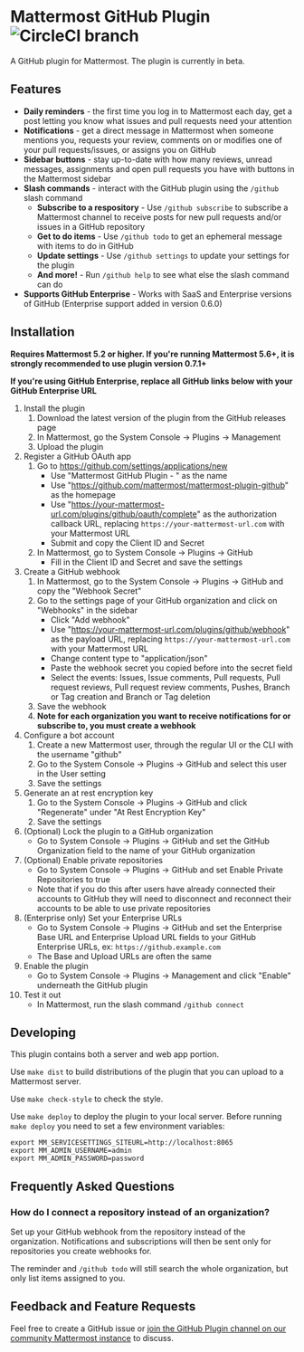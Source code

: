 # Mattermost GitHub Plugin ![CircleCI branch](https://img.shields.io/circleci/project/github/mattermost/mattermost-plugin-github/master.svg)

A GitHub plugin for Mattermost. The plugin is currently in beta.

## Features

* __Daily reminders__ - the first time you log in to Mattermost each day, get a post letting you know what issues and pull requests need your attention
* __Notifications__ - get a direct message in Mattermost when someone mentions you, requests your review, comments on or modifies one of your pull requests/issues, or assigns you on GitHub
* __Sidebar buttons__ - stay up-to-date with how many reviews, unread messages, assignments and open pull requests you have with buttons in the Mattermost sidebar
* __Slash commands__ - interact with the GitHub plugin using the `/github` slash command
    * __Subscribe to a respository__ - Use `/github subscribe` to subscribe a Mattermost channel to receive posts for new pull requests and/or issues in a GitHub repository
    * __Get to do items__ - Use `/github todo` to get an ephemeral message with items to do in GitHub
    * __Update settings__ - Use `/github settings` to update your settings for the plugin
    * __And more!__ - Run `/github help` to see what else the slash command can do
* __Supports GitHub Enterprise__ - Works with SaaS and Enterprise versions of GitHub (Enterprise support added in version 0.6.0)

## Installation

__Requires Mattermost 5.2 or higher. If you're running Mattermost 5.6+, it is strongly recommended to use plugin version 0.7.1+__

__If you're using GitHub Enterprise, replace all GitHub links below with your GitHub Enterprise URL__

1. Install the plugin
    1. Download the latest version of the plugin from the GitHub releases page
    2. In Mattermost, go the System Console -> Plugins -> Management
    3. Upload the plugin
2. Register a GitHub OAuth app
    1. Go to https://github.com/settings/applications/new
        * Use "Mattermost GitHub Plugin - <your company name>" as the name
        * Use "https://github.com/mattermost/mattermost-plugin-github" as the homepage
        * Use "https://your-mattermost-url.com/plugins/github/oauth/complete" as the authorization callback URL, replacing `https://your-mattermost-url.com` with your Mattermost URL
        * Submit and copy the Client ID and Secret
    2. In Mattermost, go to System Console -> Plugins -> GitHub
        * Fill in the Client ID and Secret and save the settings
3. Create a GitHub webhook
    1. In Mattermost, go to the System Console -> Plugins -> GitHub and copy the "Webhook Secret"
    2. Go to the settings page of your GitHub organization and click on "Webhooks" in the sidebar
        * Click "Add webhook"
        * Use "https://your-mattermost-url.com/plugins/github/webhook" as the payload URL, replacing `https://your-mattermost-url.com` with your Mattermost URL
        * Change content type to "application/json"
        * Paste the webhook secret you copied before into the secret field
        * Select the events: Issues, Issue comments, Pull requests, Pull request reviews, Pull request review comments, Pushes, Branch or Tag creation and Branch or Tag deletion
    3. Save the webhook
    4. __Note for each organization you want to receive notifications for or subscribe to, you must create a webhook__
4. Configure a bot account
    1. Create a new Mattermost user, through the regular UI or the CLI with the username "github"
    2. Go to the System Console -> Plugins -> GitHub and select this user in the User setting
    3. Save the settings
4. Generate an at rest encryption key
    1. Go to the System Console -> Plugins -> GitHub and click "Regenerate" under "At Rest Encryption Key"
    2. Save the settings
4. (Optional) Lock the plugin to a GitHub organization
    * Go to System Console -> Plugins -> GitHub and set the GitHub Organization field to the name of your GitHub organization
4. (Optional) Enable private repositories
    * Go to System Console -> Plugins -> GitHub and set Enable Private Repositories to true
    * Note that if you do this after users have already connected their accounts to GitHub they will need to disconnect and reconnect their accounts to be able to use private repositories
4. (Enterprise only) Set your Enterprise URLs
    * Go to System Console -> Plugins -> GitHub and set the Enterprise Base URL and Enterprise Upload URL fields to your GitHub Enterprise URLs, ex: `https://github.example.com`
    * The Base and Upload URLs are often the same
5. Enable the plugin
    * Go to System Console -> Plugins -> Management and click "Enable" underneath the GitHub plugin
6. Test it out
    * In Mattermost, run the slash command `/github connect`

## Developing 

This plugin contains both a server and web app portion.

Use `make dist` to build distributions of the plugin that you can upload to a Mattermost server.

Use `make check-style` to check the style.

Use `make deploy` to deploy the plugin to your local server. Before running `make deploy` you need to set a few environment variables:

```
export MM_SERVICESETTINGS_SITEURL=http://localhost:8065
export MM_ADMIN_USERNAME=admin
export MM_ADMIN_PASSWORD=password
```

## Frequently Asked Questions

### How do I connect a repository instead of an organization?

Set up your GitHub webhook from the repository instead of the organization. Notifications and subscriptions will then be sent only for repositories you create webhooks for.

The reminder and `/github todo` will still search the whole organization, but only list items assigned to you.

## Feedback and Feature Requests

Feel free to create a GitHub issue or [join the GitHub Plugin channel on our community Mattermost instance](https://pre-release.mattermost.com/core/channels/github-plugin) to discuss.
